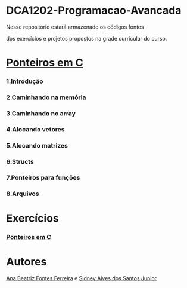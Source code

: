 # DCA1202-Programacao-Avancada

Nesse repositório estará armazenado os códigos fontes 

dos exercícios e projetos propostos na grade curricular do curso.

# [Ponteiros em C](https://github.com/SidneyJunior01234/DCA1202-Programacao-Avancada/blob/main/Ponteiros-C/README.md)

### 1.Introdução
### 2.Caminhando na memória
### 3.Caminhando no array
### 4.Alocando vetores
### 5.Alocando matrizes
### 6.Structs
### 7.Ponteiros para funções
### 8.Arquivos

# Exercícios
### [Ponteiros em C](https://github.com/SidneyJunior01234/DCA1202-Programacao-Avancada/tree/main/Ponteiros-C)

# Autores

[Ana Beatriz Fontes Ferreira](https://github.com/bfontes) e [Sidney Alves dos Santos Junior](https://github.com/SidneyJunior01234)
